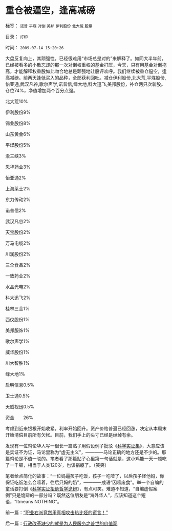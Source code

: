 # 重仓被逼空，逢高减磅

标签： `诺普` `平煤` `对倒` `美邦` `伊利股份` `北大荒` `股票` 

目录： `打印`

时间： `2009-07-14 15:20:26`

大盘反复向上，其顽强性，已经很难用“市场总是对的”来解释了。如同大半年前，已经被看多的小散忘却的那一次对倒权重权的基金打压，今天，只有用基金对倒拖高，才能解释权重股如此吻合地总是顽强地让股评欢呼。我们继续被重仓逼空，逢高减磅。前两天逢低买入的品种，全部获利回吐。减仓伊利股份,北大荒,平煤股份,怡亚通,武汉凡谷,歌尔声学,诺普信,绿大地,科大迅飞,美邦股份，补仓两只次新股。仓位74%，净值增加两个百分点强。

北大荒10%

伊利股份9%

锡业股份8%

山东黄金6%

平煤股份5%

渝三峡3%

恩华药业3%

怡亚通2%

上海莱士2%

东力传动2%

诺普信2%

武汉凡谷2%

天宝股份2%

万马电缆2%

川润股份2%

三全食品2%

一致药业2%

水晶光电2%

科大迅飞2%

桂林三金1%

西仪股份1%

美邦服饰1%

歌尔声学1%

威华股份1%

川大智胜1%

绿大地1%

启明信息0.5%

卫士通0.5%

天威视迅0.5%

资金　　26%

考虑到近来银根开始收紧，利率开始回升。资产价格普遍已经回涨，决定从本周末开始清偿目前所有欠帐。目前，我们手上的头寸已经是绰绰有余。

发现有一位鸡论华人写一很长一篇贴子用假设例子批驳《[科学实证集](../../../2009/6/18/科学是实证集；为什么诺贝尔不喜欢中国传统文化.md)》，大意应该是实证不为证，马论里称为“虚无主义”，————马论正确的地方还是不少的。那篇鸡论是不值一驳的。笔者看了那篇贴子心里第一句话就是，这小鸡能一天一顿吃了一千顿，相当于人类120岁，也该捐躯了。（笑笑）

笔者给点简化的故事：“一位妈逼孩子吃饭，孩子一吃噎了，以后孩子怪他妈，你保证吃饭怎么会噎着，往后只妈的奶”，————成语“因噎废食”。举一个自编的童话要打倒《[科学实证拒绝哲学诡辩](../../../2009/6/19/科学实证性排斥任何哲学诡辩.md)》，有点可笑。难道不知道，“自编虚假案例”只是诡辩的一部分吗？既然这位朋友是“海外华人”，应该知道这个短语，“Itmeans NOTHING”。



前一篇：[“职业右派竟然用真相攻击热比娅的谎言！”](../../../2009/7/14/“职业右派竟然用真相攻击热比娅的谎言！”.md)

后一篇：[行政改革缺少的就是为人民服务之普世的价值观](../../../2009/7/14/行政改革缺少的就是为人民服务之普世的价值观.md)